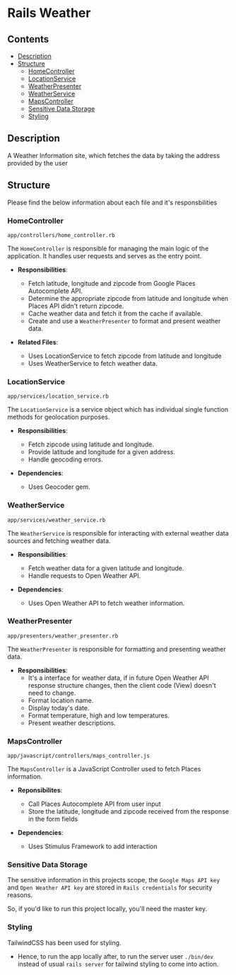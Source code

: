# Rails Weather

## Contents

- [Description](#description)
- [Structure](#Structure)
  - [HomeController](#homecontroller)
  - [LocationService](#locationservice)
  - [WeatherPresenter](#weatherpresenter)
  - [WeatherService](#weatherservice)
  - [MapsController](#mapscontroller)
  - [Sensitive Data Storage](#sensitive-data-storage)
  - [Styling](#styling)

## Description

A Weather Information site, which fetches the data by taking the address provided by the user

## Structure

Please find the below information about each file and it's responsbilities

### HomeController

`app/controllers/home_controller.rb`

The `HomeController` is responsible for managing the main logic of the application. It handles user requests and serves as the entry point.

- **Responsibilities**:
  - Fetch latitude, longitude and zipcode from Google Places Autocomplete API.
  - Determine the appropriate zipcode from latitude and longitude when Places API didn't return zipcode.
  - Cache weather data and fetch it from the cache if available.
  - Create and use a `WeatherPresenter` to format and present weather data.

- **Related Files**:
  - Uses LocationService to fetch zipcode from latitude and longitude
  - Uses WeatherService to fetch weather data.
  
### LocationService

`app/services/location_service.rb`

The `LocationService` is a service object which has individual single function methods for geolocation purposes.

- **Responsibilities**:
  -  Fetch zipcode using latitude and longitude.
  - Provide latitude and longitude for a given address.
  - Handle geocoding errors.

- **Dependencies**:
  - Uses Geocoder gem.

### WeatherService

`app/services/weather_service.rb`

The `WeatherService` is responsible for interacting with external weather data sources and fetching weather data.

- **Responsibilities**:
  - Fetch weather data for a given latitude and longitude.
  - Handle requests to Open Weather API.

- **Dependencies**:
  - Uses Open Weather API to fetch weather information.

### WeatherPresenter

`app/presenters/weather_presenter.rb`

The `WeatherPresenter` is responsible for formatting and presenting weather data.

- **Responsibilities**:
  - It's a interface for weather data, if in future Open Weather API response structure changes, then the client code (View) doesn't need to change.
  - Format location name.
  - Display today's date.
  - Format temperature, high and low temperatures.
  - Present weather descriptions.

### MapsController

`app/javascript/controllers/maps_controller.js`

The `MapsController` is a JavaScript Controller used to fetch Places information.

- **Reponsibilites**:
  - Call Places Autocomplete API from user input
  - Store the latitude, longitude and zipcode received from the response in the form fields

- **Dependencies**:
  - Uses Stimulus Framework to add interaction
### Sensitive Data Storage

The sensitive information in this projects scope, the `Google Maps API key` and `Open Weather API key` are stored in `Rails credentials` for security reasons.

So, if you'd like to run this project locally, you'll need the master key.

### Styling

TailwindCSS has been used for styling.
  - Hence, to run the app locally after, to run the server user `./bin/dev` instead of usual `rails server` for tailwind styling to come into action.



